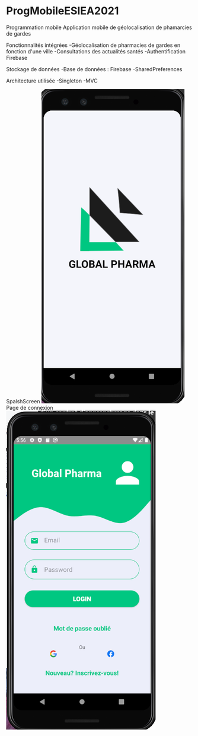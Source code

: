 # ProgMobileESIEA2021
Programmation mobile
Application mobile de géolocalisation de phamarcies de gardes

Fonctionnalités intégrées
-Géolocalisation de pharmacies de gardes en fonction d'une ville
-Consultations des actualités santés 
-Authentification Firebase

Stockage de données
-Base de données : Firebase
-SharedPreferences

Architecture utilisée
-Singleton
-MVC

SpalshScreen
<a href="Images/6.PNG"><img src="Images/6.PNG" with="auto" /> </a>
Page de connexion
<a href="Images/7.PNG"><img src="Images/7.PNG" with="auto" /> </a>


